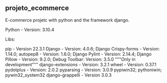 ## projeto_ecommerce

E-commerce projetc with python and the framework django.

Python - Version: 3.10.4

Libs:

pip - Version 22.3.1
Django - Version: 4.0.6;
Django Crispy-forms - Version: 1.14.0;
autopep8 - Version: 1.6.0;
Django Pylint - Version: 2.14.4;
Django Pillow - Version: 9.2.0;
Debug Toolbar: Version: 3.5.0 """Only in development"""
django-extensions - Version: 3.2.1
wheel - Version: 0.37.1
pydotplus - Version: 2.0.2
pyparsing - Version: 3.0.9
pypiwin32; pythoniwin; pywin32_system32
django-grappelli - Version 3.0.3
